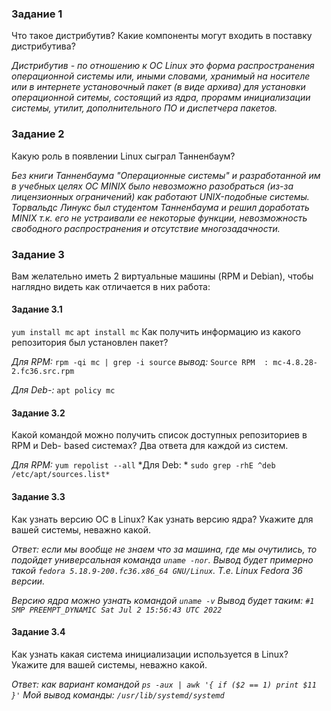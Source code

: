 ### Задание 1 
Что такое дистрибутив? Какие компоненты могут входить в поставку дистрибутива?

*Дистрибутив - по отношению к ОС Linux это форма распространения операционной системы или, иными словами, хранимый на носителе или в интернете установочный пакет (в виде архива) для установки операционной ситемы, состоящий из ядра, прорамм инициализации системы, утилит, дополнительного ПО и диспетчера пакетов.*

### Задание 2
Какую роль в появлении Linux сыграл Танненбаум?

*Без книги Танненбаума "Операционные системы" и разработанной им в учебных целях ОС MINIX было невозможно разобраться (из-за лицензионных ограничений) как работают UNIX-подобные системы. Торвальдс Линукс был студентом Танненбаума и решил доработать MINIX т.к. его не устраивали ее некоторые функции, невозможность свободного распространения и отсутствие многозадачности.*


### Задание 3
Вам желательно иметь 2 виртуальные машины (RPM и Debian), чтобы наглядно видеть как отличается в них работа:

#### Задание 3.1
`yum install mc`
`apt install mc`
Как получить информацию из какого репозитория был установлен пакет?

*Для RPM:*
`rpm -qi mc | grep -i source` 
*вывод:* `Source RPM  : mc-4.8.28-2.fc36.src.rpm`

*Для Deb-:*
`apt policy mc`

#### Задание 3.2 
Какой командой можно получить список доступных репозиториев в RPM и Deb- based системах? Два ответа для каждой из систем.

*Для RPM:* `yum repolist --all`
*Для Deb: * `sudo grep -rhE ^deb /etc/apt/sources.list*`

#### Задание 3.3
Как узнать версию ОС в Linux? Как узнать версию ядра? Укажите для вашей системы, неважно какой.

*Ответ: если мы вообще не знаем что за машина, где мы очутились, то подойдет универсальная команда `uname -nor`.*
*Вывод будет примерно такой `fedora 5.18.9-200.fc36.x86_64 GNU/Linux`. Т.е. Linux Fedora 36 версии.*

*Версию ядра можно узнать командой `uname -v`*
*Вывод будет таким: `#1 SMP PREEMPT_DYNAMIC Sat Jul 2 15:56:43 UTC 2022`*

#### Задание 3.4
Как узнать какая система инициализации используется в Linux? Укажите для вашей системы, неважно какой.

*Ответ: как вариант командой `ps -aux | awk '{ if ($2 == 1) print $11 }'`*
*Мой вывод команды: `/usr/lib/systemd/systemd`*
